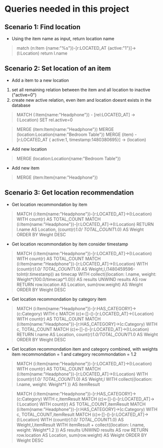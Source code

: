# Queries needed in this project

## Scenario 1: Find location
* Using the item name as input, return location name
> match (n:Item {name:"%s"})-[r:LOCATED_AT {active:"1"}]->(l:Location) return l.name

## Scenario 2: Set location of an item
* Add a item to a new location
1. set all remaining relation between the item and all location to inactive ("active=0")
2. create new active relation, even item and location doesnt exists in the database

> MATCH (:Item{name:"Headphone"}) - [rel:LOCATED_AT] -> (:Location) SET rel.active=0

> MERGE (item:Item{name:"Headphone"}) MERGE (location:Location{name:"Bedroom Table"}) MERGE (item) - [r:LOCATED_AT { active:1, timestamp:1480380695}] -> (location)

* Add new location
> MERGE (location:Location{name:"Bedroom Table"})
* Add new item
> MERGE (item:Item{name:"Headphone"})

## Scenario 3: Get location recommendation
* Get location recommondation by item
> MATCH (i:Item{name:"Headphone"})-[r:LOCATED_AT]->(l:Location) 
WITH count(r) AS TOTAL_COUNT
MATCH (i:Item{name:"Headphone"})-[r:LOCATED_AT]->(l:Location) 
RETURN l.name AS Location, (count(r)*1.0/ TOTAL_COUNT*1.0) AS Weight
ORDER BY Weight DESC

* Get location recommondation by item consider timestamp
> MATCH (i:Item{name:"Headphone"})-[r:LOCATED_AT]->(l:Location) 
WITH count(r) AS TOTAL_COUNT
MATCH (i:Item{name:"Headphone"})-[r:LOCATED_AT]->(l:Location) 
WITH (count(r)*1.0/ TOTAL_COUNT*1.0) AS Weight,l,(1480459596-toInt(r.timestamp)) as timecap
WITH collect({location: l.name, weight: Weight*(100.0/timecap*1.0)}) AS results
UNWIND results AS row
RETURN row.location AS Location, sum(row.weight) AS Weight
ORDER BY Weight DESC

* Get location recommondation by category item
> MATCH (i:Item{name:"Headphone"})-[r:HAS_CATEGORY]->(c:Category) 
WITH c
MATCH (c)<-[]-()-[r:LOCATED_AT]->(:Location) 
WITH count(r) AS TOTAL_COUNT
MATCH (i:Item{name:"Headphone"})-[r:HAS_CATEGORY]->(c:Category) 
WITH c, TOTAL_COUNT
MATCH (c)<-[]-()-[r:LOCATED_AT]->(l:Location) 
RETURN l.name AS Location, count(r)*1.0/TOTAL_COUNT*1.0 AS Weight
ORDER BY Weight DESC

* Get location recommondation item and category combined, with weights item recommondation = 1 and category recommondation = 1.2
> MATCH (i:Item{name:"Headphone"})-[r:LOCATED_AT]->(l:Location) 
WITH count(r) AS TOTAL_COUNT
MATCH (i:Item{name:"Headphone"})-[r:LOCATED_AT]->(l:Location) 
WITH (count(r)*1.0/ TOTAL_COUNT*1.0) AS Weight,l
WITH collect({location: l.name, weight: Weight*1 }) AS itemResult

> MATCH (i:Item{name:"Headphone"})-[r:HAS_CATEGORY]->(c:Category) 
WITH c,itemResult
MATCH (c)<-[]-()-[r:LOCATED_AT]->(:Location) 
WITH count(r) AS TOTAL_COUNT,itemResult
MATCH (i:Item{name:"Headphone"})-[r:HAS_CATEGORY]->(c:Category) 
WITH c, TOTAL_COUNT,itemResult
MATCH (c)<-[]-()-[r:LOCATED_AT]->(l:Location) 
WITH (count(r)*1.0/ TOTAL_COUNT*1.0) AS Weight,l,itemResult
WITH itemResult + collect({location: l.name, weight: Weight*1.2 }) AS results
UNWIND results AS row
RETURN row.location AS Location, sum(row.weight) AS Weight
ORDER BY Weight DESC
